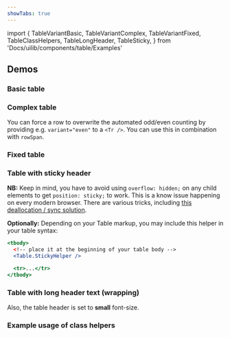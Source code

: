 ```yaml
---
showTabs: true
---
```


import {
TableVariantBasic,
TableVariantComplex,
TableVariantFixed,
TableClassHelpers,
TableLongHeader,
TableSticky,
} from 'Docs/uilib/components/table/Examples'

## Demos

### Basic table

<TableVariantBasic />

### Complex table

You can force a row to overwrite the automated odd/even counting by providing e.g. `variant="even"` to a `<Tr />`. You can use this in combination with `rowSpan`.

<TableVariantComplex />

### Fixed table

<TableVariantFixed />

### Table with sticky header

**NB:** Keep in mind, you have to avoid using `overflow: hidden;` on any child elements to get `position: sticky;` to work. This is a know issue happening on every modern browser. There are various tricks, including [this deallocation / sync solution](https://uxdesign.cc/position-stuck-96c9f55d9526).

**Optionally:** Depending on your Table markup, you may include this helper in your table syntax:

```jsx
<tbody>
  <!-- place it at the beginning of your table body -->
  <Table.StickyHelper />

  <tr>...</tr>
</tbody>
```

<TableSticky />

### Table with long header text (wrapping)

Also, the table header is set to **small** font-size.

<TableLongHeader />

### Example usage of class helpers

<TableClassHelpers />
